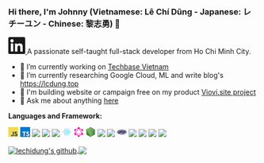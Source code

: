 ### Hi there, I'm Johnny (Vietnamese: Lê Chí Dũng - Japanese: レチーユン - Chinese: 黎志勇) 👋

<a href="https://www.linkedin.com/in/dunglc/">
  <svg aria-hidden="true" class="global-nav__logo" xmlns="http://www.w3.org/2000/svg" width="34" height="34" data-supported-dps="34x34" focusable="false">
        <g transform="scale(.7083)" fill="none" fill-rule="evenodd">
          <rect class="bug-text-color" fill="transparent" x="1" y="1" width="46" height="46" rx="4"></rect>
          <path d="M0 4.01A4.01 4.01 0 014.01 0h39.98A4.01 4.01 0 0148 4.01v39.98A4.01 4.01 0 0143.99 48H4.01A4.01 4.01 0 010 43.99V4.01zM19 18.3h6.5v3.266C26.437 19.688 28.838 18 32.445 18 39.359 18 41 21.738 41 28.597V41.3h-7V30.159c0-3.906-.937-6.109-3.32-6.109-3.305 0-4.68 2.375-4.68 6.109V41.3h-7v-23zM7 41h7V18H7v23zm8-30.5a4.5 4.5 0 11-9 0 4.5 4.5 0 019 0z" class="background" fill="currentColor"></path>
        </g>
      </svg>
</a>
A passionate self-taught full-stack developer from Ho Chi Minh City.

- 🔭 I’m currently working on [Techbase Vietnam](https://www.techbasevn.com/)
- 🌱 I’m currently researching Google Cloud, ML and write blog's https://lcdung.top
- 👯 I'm building website or campaign free on my product [Viovi.site project](https://viovi.site)
- 💬 Ask me about anything [here](https://github.com/lechidung/lechidung/issues)

**Languages and Framework:**

<code><img height="20" src="https://raw.githubusercontent.com/github/explore/80688e429a7d4ef2fca1e82350fe8e3517d3494d/topics/javascript/javascript.png"></code>
<code><img height="20" src="https://raw.githubusercontent.com/github/explore/80688e429a7d4ef2fca1e82350fe8e3517d3494d/topics/typescript/typescript.png"></code>
<code><img height="20" src="https://vuejs.org/images/logo.svg"></code>
<code><img height="20" src="https://lit.dev/images/logo.svg"></code>
<code><img height="20" src="https://jestjs.io/img/jest.png"></code>
<code><img height="20" src="https://raw.githubusercontent.com/github/explore/80688e429a7d4ef2fca1e82350fe8e3517d3494d/topics/react/react.png"></code>
<code><img height="20" src="https://raw.githubusercontent.com/github/explore/5c058a388828bb5fde0bcafd4bc867b5bb3f26f3/topics/graphql/graphql.png"></code>
<code><img height="20" src="https://raw.githubusercontent.com/github/explore/80688e429a7d4ef2fca1e82350fe8e3517d3494d/topics/nodejs/nodejs.png"></code>
<code><img height="20" src="https://deno.land/favicon.svg"></code>
<code><img height="20" src="https://spring.io/images/spring-logo-9146a4d3298760c2e7e49595184e1975.svg"></code>
<code><img height="20" src="https://raw.githubusercontent.com/github/explore/ccc16358ac4530c6a69b1b80c7223cd2744dea83/topics/php/php.png"></code>
<code><img height="20" src="https://laravel.com/img/logomark.min.svg"></code>
<code><img height="20" src="https://framework.zend.com/img/zend-framework-logo.svg"></code>
<code><img height="20" src="https://github.com/yahoo/athenz/raw/master/docs/images/athenz-logo.png"></code>
<code><img height="20" src="https://github.com/apache/pulsar/blob/master/site2/website/static/img/pulsar.svg"></code>

<a href="https://github.com/lechidung/lechidung">
  <img align="center" src="https://github-readme-stats.vercel.app/api?username=lechidung&show_icons=true&include_all_commits=true&theme=monokai" alt="lechidung's github" />
</a>
<a href="https://github.com/anuraghazra/github-readme-stats">
  <img align="center" src="https://github-readme-stats.vercel.app/api/top-langs/?username=lechidung&layout=compact&theme=monokai" />
</a>
